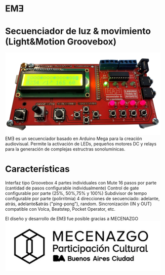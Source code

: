 # EMƎ
# Secuenciador de luz & movimiento (Light&Motion Groovebox)
 ![alt tag](https://github.com/labodejuguete/EME/blob/main/eme.jpg)
EMƎ es un secuenciador basado en Arduino Mega para la creación audiovisual. Permite la activación de LEDs, pequeños motores DC y relays para la generación de complejas estructras sonolumínicas.
# Características
Interfaz tipo Groovebox
4 partes individuales con Mute
16 pasos por parte (cantidad de pasos configurable individualmente)
Control de gate configurable por parte (25%, 50%,75% y 100%)
Subdivisor de tempo configurable por parte (polirritmia)
4 direcciones de secuenciado: adelante, atrás, adelante&atrás ("ping-pong"), random.
Sincronización (IN y OUT) compatible con Volca, Beatstep, Pocket Operator, etc.

El diseño y desarrollo de EMƎ fue posible gracias a MECENAZGO
 ![alt tag](https://github.com/labodejuguete/EME/blob/main/mecenazgo.png)
